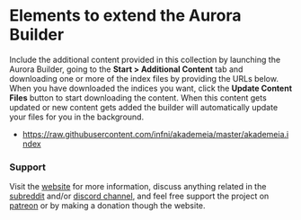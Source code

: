 # Elements to extend the Aurora Builder
Include the additional content provided in this collection by launching the Aurora Builder, going to the **Start > Additional Content** tab and downloading one or more of the index files by providing the URLs below. When you have downloaded the indices you want, click the **Update Content Files** button to start downloading the content.
When this content gets updated or new content gets added the builder will automatically update your files for you in the background.

- https://raw.githubusercontent.com/infni/akademeia/master/akademeia.index


### Support
Visit the [website](http://www.dndbuilder.net "Aurora Builder Website") for more information, discuss anything related in the [subreddit](https://www.reddit.com/r/aurorabuilder "Aurora Builder Subreddit") and/or [discord channel](https://discord.gg/MmWvNFV), and feel free support the project on [patreon](https://www.patreon.com/aurorabuilder "Patreon page for Aurora Builder") or by making a donation though the website.
